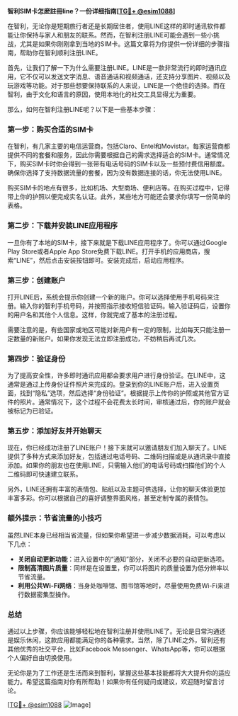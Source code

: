 **智利SIM卡怎麽註冊line？一份详细指南[[TG💪+ @esim1088](https://t.me/s/esim1088)]**

在智利，无论你是短期旅行者还是长期居住者，使用LINE这样的即时通讯软件都能让你保持与家人和朋友的联系。然而，在智利注册LINE可能会遇到一些小挑战，尤其是如果你刚刚拿到当地的SIM卡。这篇文章将为你提供一份详细的步骤指南，帮助你在智利顺利注册LINE。

首先，让我们了解一下为什么需要注册LINE。LINE是一款非常流行的即时通讯应用，它不仅可以发送文字消息、语音通话和视频通话，还支持分享图片、视频以及玩游戏等功能。对于那些想要保持联系的人来说，LINE是一个绝佳的选择。而在智利，由于文化和语言的原因，使用本地化的社交工具显得尤为重要。

那么，如何在智利注册LINE呢？以下是一些基本步骤：

### 第一步：购买合适的SIM卡

在智利，有几家主要的电信运营商，包括Claro、Entel和Movistar。每家运营商都提供不同的套餐和服务，因此你需要根据自己的需求选择适合的SIM卡。通常情况下，购买SIM卡时你会得到一张带有电话号码的SIM卡以及一些预付费信用额度。确保你选择了支持数据流量的套餐，因为没有数据连接的话，你无法使用LINE。

购买SIM卡的地点有很多，比如机场、大型商场、便利店等。在购买过程中，记得带上你的护照以便完成实名认证。此外，某些地方可能还会要求你填写一份简单的表格。

### 第二步：下载并安装LINE应用程序

一旦你有了本地的SIM卡，接下来就是下载LINE应用程序了。你可以通过Google Play Store或者Apple App Store免费下载LINE。打开手机的应用商店，搜索“LINE”，然后点击安装按钮即可。安装完成后，启动应用程序。

### 第三步：创建账户

打开LINE后，系统会提示你创建一个新的账户。你可以选择使用手机号码来注册。输入你的智利手机号码，并按照指示接收短信验证码。输入验证码后，设置你的用户名和其他个人信息。这样，你就完成了基本的注册过程。

需要注意的是，有些国家或地区可能对新用户有一定的限制，比如每天只能注册一定数量的新账户。如果你发现无法立即注册成功，不妨稍后再试几次。

### 第四步：验证身份

为了提高安全性，许多即时通讯应用都会要求用户进行身份验证。在LINE中，这通常是通过上传身份证件照片来完成的。登录到你的LINE账户后，进入设置页面，找到“隐私”选项，然后选择“身份验证”。根据提示上传你的护照或其他官方证件的照片。通常情况下，这个过程不会花费太长时间，审核通过后，你的账户就会被标记为已验证。

### 第五步：添加好友并开始聊天

现在，你已经成功注册了LINE账户！接下来就可以邀请朋友们加入聊天了。LINE提供了多种方式来添加好友，包括通过电话号码、二维码扫描或是从通讯录中直接添加。如果你的朋友也在使用LINE，只需输入他们的电话号码或扫描他们的个人二维码即可快速建立联系。

另外，LINE还拥有丰富的表情包、贴纸以及主题可供选择，让你的聊天体验更加丰富多彩。你可以根据自己的喜好调整界面风格，甚至定制专属的表情包。

### 额外提示：节省流量的小技巧

虽然LINE本身已经相当省流量，但如果你希望进一步减少数据消耗，可以考虑以下几点：

- **关闭自动更新功能**：进入设置中的“通知”部分，关闭不必要的自动更新选项。
- **限制高清图片质量**：同样是在设置里，你可以将图片的质量设置为低分辨率以节省流量。
- **利用公共Wi-Fi网络**：当身处咖啡馆、图书馆等地时，尽量使用免费Wi-Fi来进行数据密集型操作。

### 总结

通过以上步骤，你应该能够轻松地在智利注册并使用LINE了。无论是日常沟通还是娱乐休闲，这款应用都能满足你的各种需求。当然，除了LINE之外，智利还有其他优秀的社交平台，比如Facebook Messenger、WhatsApp等，你可以根据个人偏好自由切换使用。

无论你是为了工作还是生活而来到智利，掌握这些基本技能都将大大提升你的适应能力。希望这篇指南对你有所帮助！如果你有任何疑问或建议，欢迎随时留言讨论。

[[TG💪+ @esim1088](https://t.me/s/esim1088) ![Image](https://i.postimg.cc/4NQfJmqS/Snipaste-2025-05-13-00-14-12.png)]